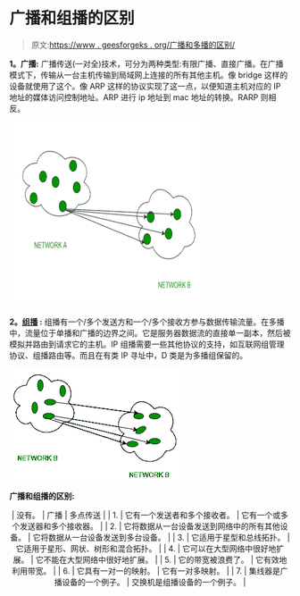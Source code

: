 # 广播和组播的区别

> 原文:[https://www . geesforgeks . org/广播和多播的区别/](https://www.geeksforgeeks.org/difference-between-broadcast-and-multicast/)

**1。广播:**
广播传送(一对全)技术，可分为两种类型:有限广播、直接广播。在广播模式下，传输从一台主机传输到局域网上连接的所有其他主机。像 bridge 这样的设备就使用了这个。像 ARP 这样的协议实现了这一点，以便知道主机对应的 IP 地址的媒体访问控制地址。ARP 进行 ip 地址到 mac 地址的转换。RARP 则相反。

![](img/43c5d69c22089cae880b3a696f7d5779.png)

**2。[组播](https://www.geeksforgeeks.org/multicasting-in-computer-network/) :**
组播有一个/多个发送方和一个/多个接收方参与数据传输流量。在多播中，流量位于单播和广播的边界之间。它是服务器数据流的直接单一副本，然后被模拟并路由到请求它的主机。IP 组播需要一些其他协议的支持，如互联网组管理协议、组播路由等。而且在有类 IP 寻址中，D 类是为多播组保留的。

![](img/053d2207932cfc4c20afb40b23906316.png)

**广播和组播的区别:**

<center>

| 没有。 | 广播 | 多点传送 |
| 1. | 它有一个发送者和多个接收者。 | 它有一个或多个发送器和多个接收器。 |
| 2. | 它将数据从一台设备发送到网络中的所有其他设备。 | 它将数据从一台设备发送到多台设备。 |
| 3. | 它适用于星型和总线拓扑。 | 它适用于星形、网状、树形和混合拓扑。 |
| 4. | 它可以在大型网络中很好地扩展。 | 它不能在大型网络中很好地扩展。 |
| 5. | 它的带宽被浪费了。 | 它有效地利用带宽。 |
| 6. | 它具有一对一的映射。 | 它有一对多映射。 |
| 7. | 集线器是广播设备的一个例子。 | 交换机是组播设备的一个例子。 |

</center>